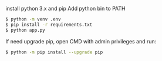 install python 3.x and pip
Add python bin to PATH

```bash
$ python -m venv .env
$ pip install -r requirements.txt
$ python app.py
```

If need upgrade pip, open CMD with admin privileges and run:
```bash
$ python -m pip install --upgrade pip
```

